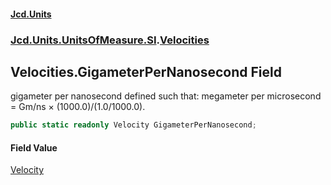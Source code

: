 #### [Jcd.Units](index 'index')
### [Jcd.Units.UnitsOfMeasure.SI](Jcd.Units.UnitsOfMeasure.SI 'Jcd.Units.UnitsOfMeasure.SI').[Velocities](Velocities 'Jcd.Units.UnitsOfMeasure.SI.Velocities')

## Velocities.GigameterPerNanosecond Field

gigameter per nanosecond defined such that: megameter per microsecond = Gm/ns × (1000.0)/(1.0/1000.0).

```csharp
public static readonly Velocity GigameterPerNanosecond;
```

#### Field Value
[Velocity](Velocity 'Jcd.Units.UnitTypes.Velocity')